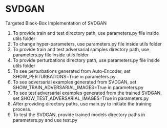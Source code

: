 # SVDGAN
Targeted Black-Box Implementation of SVDGAN
  1. To provide train and test directory path, use parameters.py file inside utils folder
  2. To change hyper-parameters, use parameters.py file inside utils folder
  3. To provide train and test adversarial samples directory path, use parameters.py file inside utils folder
  4. To provide perturbations directory path, use parameters.py file inside utils folder
  5. To see perturbations generated from Auto-Encoder, set SHOW_PERTURBATIONS=True in parameters.py
  6. To see adversarial examples generated from SVDGAN, set SHOW_TRAIN_ADVERSARIAL_IMAGES=True in parameters.py
  7. To see test adversarial examples generated from the trained SVDGAN, set SHOW_TEST_ADVERSARIAL_IMAGES=True in parameters.py
  8. After providing directory paths, use main.py to initiate the training process.
  9. To test the SVDGAN, provide trained models directory paths in parameters.py and use test.py 
